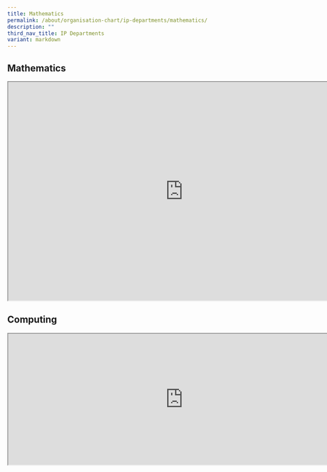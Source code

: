 ```yaml
---
title: Mathematics
permalink: /about/organisation-chart/ip-departments/mathematics/
description: ""
third_nav_title: IP Departments
variant: markdown
---
```

<h2>Mathematics</h2>
<iframe src="https://docs.google.com/document/d/e/2PACX-1vQZZaY3L4i3VAiXCJGGO5SWLz-8BubQAlsDzBQorh6d3IMV9w_wKi9uOX7HwUjdSQEfKwyB93Ok60PK/pub?embedded=true" width="800px" height="500px" scrolling="no"></iframe>

<h2>Computing</h2>

<iframe src="https://docs.google.com/document/d/e/2PACX-1vR_rBXONZa9eRKT0ZbTKygK39Aw_OVmeXnjR2w3Dw6TE0bo6yxdFT5UcfCgEMrZ3KD2KVPjk19kZCba/pub?embedded=true" width="800px" height="300px" scrolling="no"></iframe>